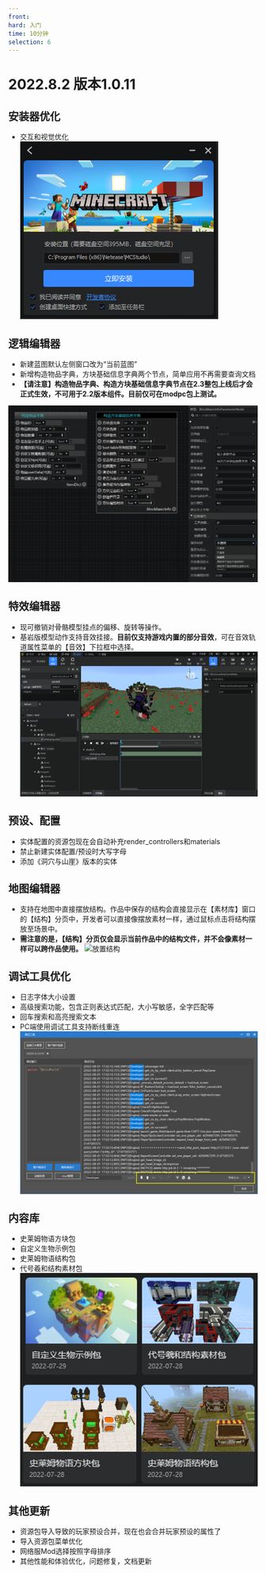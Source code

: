 ```yaml
---
front:
hard: 入门
time: 10分钟
selection: 6
---
```


# 2022.8.2 版本1.0.11

## 安装器优化

- 交互和视觉优化
![安装器](./images/azq.png)

## 逻辑编辑器

- 新建蓝图默认左侧窗口改为“当前蓝图”
- 新增构造物品字典，方块基础信息字典两个节点，简单应用不再需要查询文档
- **【请注意】构造物品字典、构造方块基础信息字典节点在2.3整包上线后才会正式生效，不可用于2.2版本组件。目前仅可在modpc包上测试。**

![构造字典](./images/gzzd.png)

## 特效编辑器

- 现可撤销对骨骼模型挂点的偏移、旋转等操作。
- 基岩版模型动作支持音效挂接。**目前仅支持游戏内置的部分音效**，可在音效轨道属性菜单的【音效】下拉框中选择。
![音频挂接](./images/soundtrack.gif)

## 预设、配置

- 实体配置的资源包现在会自动补充render_controllers和materials
- 禁止新建实体配置/预设时大写字母
- 添加《洞穴与山崖》版本的实体

## 地图编辑器

- 支持在地图中直接摆放结构。作品中保存的结构会直接显示在【素材库】窗口的【结构】分页中，开发者可以直接像摆放素材一样，通过鼠标点击将结构摆放至场景中。
- **需注意的是，【结构】分页仅会显示当前作品中的结构文件，并不会像素材一样可以跨作品使用。**
![放置结构](./images/mcstructure.gif)

## 调试工具优化

- 日志字体大小设置
- 高级搜索功能，包含正则表达式匹配，大小写敏感，全字匹配等
- 回车搜索和高亮搜索文本
- PC端使用调试工具支持断线重连
![调试工具优化](./images/tsgj.png)

## 内容库
- 史莱姆物语方块包
- 自定义生物示例包
- 史莱姆物语结构包
- 代号羲和结构素材包
![内容库](./images/nrk10.png)

## 其他更新

- 资源包导入导致的玩家预设合并，现在也会合并玩家预设的属性了
- 导入资源包菜单优化
- 网络服Mod选择按照字母排序
- 其他性能和体验优化，问题修复，文档更新
